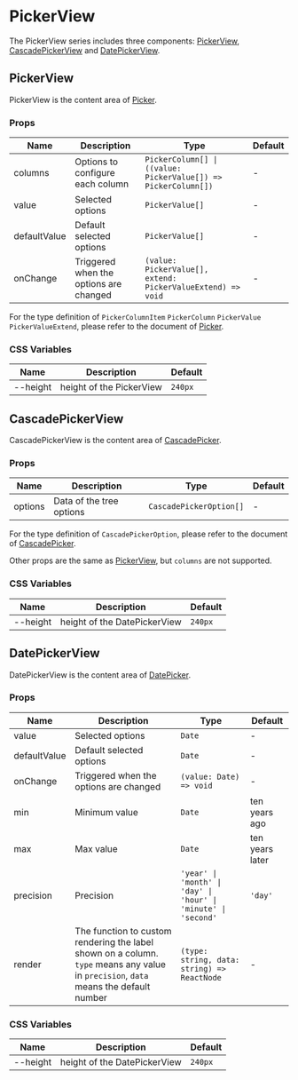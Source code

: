 # PickerView

The PickerView series includes three components: [PickerView](#pickerview), [CascadePickerView](#cascadepickerview) and [DatePickerView](#datepickerview).

## PickerView

PickerView is the content area of [Picker](./picker/#picker).

<code src="./demos/index.tsx"></code>

### Props

| Name         | Description                            | Type                                                           | Default |
| ------------ | -------------------------------------- | -------------------------------------------------------------- | ------- |
| columns      | Options to configure each column       | `PickerColumn[] \| ((value: PickerValue[]) => PickerColumn[])` | -       |
| value        | Selected options                       | `PickerValue[]`                                                | -       |
| defaultValue | Default selected options               | `PickerValue[]`                                                | -       |
| onChange     | Triggered when the options are changed | `(value: PickerValue[], extend: PickerValueExtend) => void`    | -       |

For the type definition of `PickerColumnItem` `PickerColumn` `PickerValue` `PickerValueExtend`, please refer to the document of [Picker](./picker).

### CSS Variables

| Name     | Description              | Default |
| -------- | ------------------------ | ------- |
| --height | height of the PickerView | `240px` |

## CascadePickerView

CascadePickerView is the content area of [CascadePicker](./picker/#cascadepicker).

<code src="../cascade-picker-view/demos/index.tsx"></code>

### Props

| Name    | Description              | Type                    | Default |
| ------- | ------------------------ | ----------------------- | ------- |
| options | Data of the tree options | `CascadePickerOption[]` | -       |

For the type definition of `CascadePickerOption`, please refer to the document of [CascadePicker](./picker/#cascadepicker).

Other props are the same as [PickerView](#pickerview), but `columns` are not supported.

### CSS Variables

| Name     | Description                  | Default |
| -------- | ---------------------------- | ------- |
| --height | height of the DatePickerView | `240px` |

## DatePickerView

DatePickerView is the content area of [DatePicker](./picker/#datepicker).

<code src="../date-picker-view/demos/index.tsx"></code>

### Props

| Name         | Description                                                                                                                          | Type                                                           | Default         |
| ------------ | ------------------------------------------------------------------------------------------------------------------------------------ | -------------------------------------------------------------- | --------------- |
| value        | Selected options                                                                                                                     | `Date`                                                         | -               |
| defaultValue | Default selected options                                                                                                             | `Date`                                                         | -               |
| onChange     | Triggered when the options are changed                                                                                               | `(value: Date) => void`                                        | -               |
| min          | Minimum value                                                                                                                        | `Date`                                                         | ten years ago   |
| max          | Max value                                                                                                                            | `Date`                                                         | ten years later |
| precision    | Precision                                                                                                                            | `'year' \| 'month' \| 'day' \| 'hour' \| 'minute' \| 'second'` | `'day'`         |
| render       | The function to custom rendering the label shown on a column. `type` means any value in `precision`, `data` means the default number | `(type: string, data: string) => ReactNode`                    | -               |

### CSS Variables

| Name     | Description                  | Default |
| -------- | ---------------------------- | ------- |
| --height | height of the DatePickerView | `240px` |
